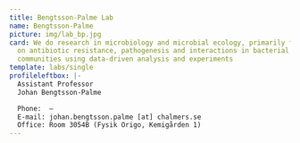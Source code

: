 ```yaml
---
title: Bengtsson-Palme Lab
name: Bengtsson-Palme
picture: img/lab_bp.jpg
card: We do research in microbiology and microbial ecology, primarily focusing
  on antibiotic resistance, pathogenesis and interactions in bacterial
  communities using data-driven analysis and experiments
template: labs/single
profileleftbox: |-
  Assistant Professor  
  Johan Bengtsson-Palme

  Phone:  –   
  E-mail: johan.bengtsson.palme [at] chalmers.se  
  Office: Room 3054B (Fysik Origo, Kemigården 1)
---
```

  